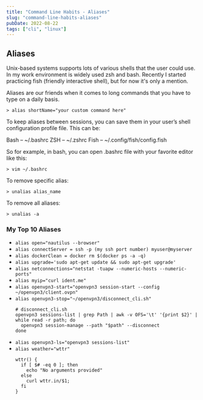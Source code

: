 ```yaml
---
title: "Command Line Habits - Aliases"
slug: "command-line-habits-aliases"
pubDate: 2022-08-22
tags: ["cli", "linux"]
---
```


## Aliases

Unix-based systems supports lots of various shells that the user could use. In my work environment is widely used zsh and bash. Recently I started practicing fish (friendly interactive shell), but for now it's only a mention.

Aliases are our friends when it comes to long commands that you have to type on a daily basis.

`> alias shortName="your custom command here"`

To keep aliases between sessions, you can save them in your user’s shell configuration profile file. This can be:

Bash – ~/.bashrc
ZSH – ~/.zshrc
Fish – ~/.config/fish/config.fish

So for example, in bash, you can open .bashrc file with your favorite editor like this:

`> vim ~/.bashrc`

To remove specific alias:

`> unalias alias_name`

To remove all aliases:

`> unalias -a`

### My Top 10 Aliases

- `alias open="nautilus --browser"`
- `alias connectServer = ssh -p (my ssh port number) myuser@myserver`
- `alias dockerClean = docker rm $(docker ps -a -q)`
- `alias upgrade='sudo apt-get update && sudo apt-get upgrade'`
- `alias netconnections="netstat -tuapw --numeric-hosts --numeric-ports"`
- `alias myip="curl ident.me"`
- `alias openvpn3-start="openvpn3 session-start --config ~/openvpn3/client.ovpn"`
- `alias openvpn3-stop="~/openvpn3/disconnect_cli.sh"`
  ```
  # disconnect_cli.sh
  openvpn3 sessions-list | grep Path | awk -v OFS='\t' '{print $2}' | while read -r path; do
    openvpn3 session-manage --path "$path" --disconnect
  done
  ```
- `alias openvpn3-ls="openvpn3 sessions-list"`
- `alias weather="wttr"`
  ```
  wttr() {
    if [ $# -eq 0 ]; then
      echo "No arguments provided"
    else
      curl wttr.in/$1;
    fi
  }
  ```
